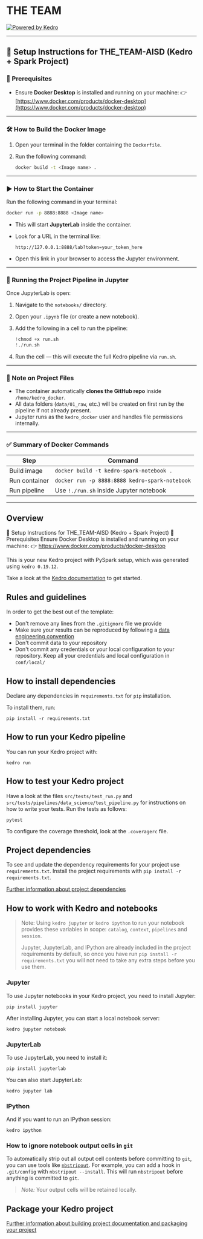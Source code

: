 # THE TEAM

[![Powered by Kedro](https://img.shields.io/badge/powered_by-kedro-ffc900?logo=kedro)](https://kedro.org)

---

## 🔧 Setup Instructions for THE\_TEAM-AISD (Kedro + Spark Project)

### 🚨 Prerequisites

* Ensure **Docker Desktop** is installed and running on your machine:
  👉 [https://www.docker.com/products/docker-desktop](https://www.docker.com/products/docker-desktop)

---

### 🛠️ How to Build the Docker Image

1. Open your terminal in the folder containing the `Dockerfile`.
2. Run the following command:

   ```bash
   docker build -t <Image name> .
   ```

---

### ▶️ How to Start the Container

Run the following command in your terminal:

```bash
docker run -p 8888:8888 <Image name>
```

* This will start **JupyterLab** inside the container.
* Look for a URL in the terminal like:

  ```
  http://127.0.0.1:8888/lab?token=your_token_here
  ```
* Open this link in your browser to access the Jupyter environment.

---

### 📓 Running the Project Pipeline in Jupyter

Once JupyterLab is open:

1. Navigate to the `notebooks/` directory.

2. Open your `.ipynb` file (or create a new notebook).

3. Add the following in a cell to run the pipeline:

   ```python
   !chmod +x run.sh
   !./run.sh
   ```

4. Run the cell — this will execute the full Kedro pipeline via `run.sh`.

---

### 📁 Note on Project Files

* The container automatically **clones the GitHub repo** inside `/home/kedro_docker`.
* All data folders (`data/01_raw`, etc.) will be created on first run by the pipeline if not already present.
* Jupyter runs as the `kedro_docker` user and handles file permissions internally.

---

### ✅ Summary of Docker Commands

| Step          | Command                                        |
| ------------- | ---------------------------------------------- |
| Build image   | `docker build -t kedro-spark-notebook .`       |
| Run container | `docker run -p 8888:8888 kedro-spark-notebook` |
| Run pipeline  | Use `!./run.sh` inside Jupyter notebook        |

---

## Overview

🔧 Setup Instructions for THE_TEAM-AISD (Kedro + Spark Project)
🚨 Prerequisites
Ensure Docker Desktop is installed and running on your machine:
👉 https://www.docker.com/products/docker-desktop

This is your new Kedro project with PySpark setup, which was generated using `kedro 0.19.12`.

Take a look at the [Kedro documentation](https://docs.kedro.org) to get started.

## Rules and guidelines

In order to get the best out of the template:

* Don't remove any lines from the `.gitignore` file we provide
* Make sure your results can be reproduced by following a [data engineering convention](https://docs.kedro.org/en/stable/faq/faq.html#what-is-data-engineering-convention)
* Don't commit data to your repository
* Don't commit any credentials or your local configuration to your repository. Keep all your credentials and local configuration in `conf/local/`

## How to install dependencies

Declare any dependencies in `requirements.txt` for `pip` installation.

To install them, run:

```
pip install -r requirements.txt
```

## How to run your Kedro pipeline

You can run your Kedro project with:

```
kedro run
```

## How to test your Kedro project

Have a look at the files `src/tests/test_run.py` and `src/tests/pipelines/data_science/test_pipeline.py` for instructions on how to write your tests. Run the tests as follows:

```
pytest
```

To configure the coverage threshold, look at the `.coveragerc` file.

## Project dependencies

To see and update the dependency requirements for your project use `requirements.txt`. Install the project requirements with `pip install -r requirements.txt`.

[Further information about project dependencies](https://docs.kedro.org/en/stable/kedro_project_setup/dependencies.html#project-specific-dependencies)

## How to work with Kedro and notebooks

> Note: Using `kedro jupyter` or `kedro ipython` to run your notebook provides these variables in scope: `catalog`, `context`, `pipelines` and `session`.
>
> Jupyter, JupyterLab, and IPython are already included in the project requirements by default, so once you have run `pip install -r requirements.txt` you will not need to take any extra steps before you use them.

### Jupyter
To use Jupyter notebooks in your Kedro project, you need to install Jupyter:

```
pip install jupyter
```

After installing Jupyter, you can start a local notebook server:

```
kedro jupyter notebook
```

### JupyterLab
To use JupyterLab, you need to install it:

```
pip install jupyterlab
```

You can also start JupyterLab:

```
kedro jupyter lab
```

### IPython
And if you want to run an IPython session:

```
kedro ipython
```

### How to ignore notebook output cells in `git`
To automatically strip out all output cell contents before committing to `git`, you can use tools like [`nbstripout`](https://github.com/kynan/nbstripout). For example, you can add a hook in `.git/config` with `nbstripout --install`. This will run `nbstripout` before anything is committed to `git`.

> *Note:* Your output cells will be retained locally.

## Package your Kedro project

[Further information about building project documentation and packaging your project](https://docs.kedro.org/en/stable/tutorial/package_a_project.html)
